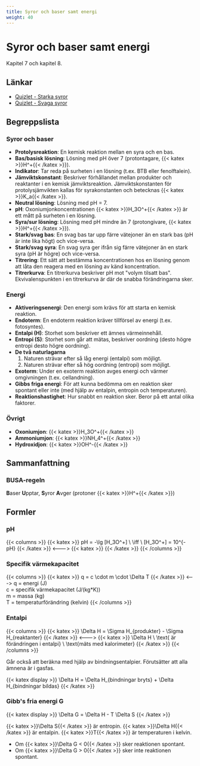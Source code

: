 ```yaml
---
title: Syror och baser samt energi
weight: 40
---
```


# Syror och baser samt energi

Kapitel 7 och kapitel 8.

## Länkar

* [Quizlet - Starka syror](https://quizlet.com/496269137/kemi-1-starka-syror-flash-cards/)
* [Quizlet - Svaga syror](https://quizlet.com/496269862/kemi-1-svaga-syror-flash-cards/)

## Begreppslista

### Syror och baser

* **Protolysreaktion**: En kemisk reaktion mellan en syra och en bas.
* **Bas/basisk lösning**: Lösning med pH över 7 (protontagare, {{< katex >}}H^+{{< /katex >}}).
* **Indikator**: Tar reda på surheten i en lösning (t.ex. BTB eller fenolftalein).
* **Jämviktskonstant**: Beskriver förhållandet mellan produkter och reaktanter i en kemisk jämviktsreaktion. Jämviktskonstanten för protolysjämvikten kallas för syrakonstanten och betecknas {{< katex >}}K_a{{< /katex >}}.
* **Neutral lösning**: Lösning med pH = 7.
* **pH**: Oxoniumjonkoncentrationen {{< katex >}}H_3O^+{{< /katex >}} är ett mått på surheten i en lösning.
* **Syra/sur lösning**: Lösning med pH mindre än 7 (protongivare, {{< katex >}}H^+{{< /katex >}}).
* **Stark/svag bas**: En svag bas tar upp färre vätejoner än en stark bas (pH är inte lika högt) och vice-versa.
* **Stark/svag syra**: En svag syra ger ifrån sig färre vätejoner än en stark syra (pH är högre) och vice-versa.
* **Titrering**: Ett sätt att bestämma koncentrationen hos en lösning genom att låta den reagera med en lösning av känd koncentration.
* **Titrerkurva**: En titrerkurva beskriver pH mot "volym tilsatt bas". Ekvivalenspunkten i en titrerkurva är där de snabba förändringarna sker.

### Energi

* **Aktiveringsenergi**: Den energi som krävs för att starta en kemisk reaktion.
* **Endoterm**: En endoterm reaktion kräver tillförsel av energi (t.ex. fotosyntes).
* **Entalpi (H)**: Storhet som beskriver ett ämnes värmeinnehåll.
* **Entropi (S)**: Storhet som går att mätas, beskriver oordning (desto högre entropi desto högre oordning).
* **De två naturlagarna**
  1. Naturen strävar efter så låg energi (entalpi) som möjligt.
  1. Naturen strävar efter så hög oordning (entropi) som möjligt.
* **Exoterm**: Under en exoterm reaktion avges energi och värmer omgivningen (t.ex. cellandning).
* **Gibbs friga energi**: För att kunna bedömma om en reaktion sker spontant eller inte (med hjälp av entalpin, entropin och temperaturen).
* **Reaktionshastighet**: Hur snabbt en reaktion sker. Beror på ett antal olika faktorer.

### Övrigt

* **Oxoniumjon**: {{< katex >}}H_3O^+{{< /katex >}}
* **Ammoniumjon**: {{< katex >}}NH_4^+{{< /katex >}}
* **Hydroxidjon**: {{< katex >}}OH^-{{< /katex >}}

## Sammanfattning

### BUSA-regeln

**B**aser **U**pptar, **S**yror **A**vger (protoner {{< katex >}}H^+{{< /katex >}})

## Formler

### pH

{{< columns >}}
{{< katex >}}
pH = -\lg [H_3O^+] \\
\iff \\
[H_3O^+] = 10^{-pH}
{{< /katex >}}
<--->
{{< katex >}}
{{< /katex >}}
{{< /columns >}}

### Specifik värmekapacitet

{{< columns >}}
{{< katex >}}
q = c \cdot m \cdot \Delta T
{{< /katex >}}
<--->
q = energi (J)\
c = specifik värmekapacitet (J/(kg*K))\
m = massa (kg)\
T = temperaturförändring (kelvin)
{{< /columns >}}

### Entalpi

{{< columns >}}
{{< katex >}}
\Delta H = \Sigma H_{produkter} - \Sigma H_{reaktanter}
{{< /katex >}}
<--->
{{< katex >}}
\Delta H \ \text{ är förändringen i entalpi} \\
\text{mäts med kalorimeter}
{{< /katex >}}
{{< /columns >}}

Går också att beräkna med hjälp av bindningsentalpier. Förutsätter att alla ämnena är i gasfas.

{{< katex display >}}
\Delta H = \Delta H_{bindningar bryts} + \Delta H_{bindningar bildas}
{{< /katex >}}

### Gibb's fria energi G

{{< katex display >}}
\Delta G = \Delta H - T \Delta S
{{< /katex >}}

{{< katex >}}\Delta S{{< /katex >}} är entropin. {{< katex >}}\Delta H{{< /katex >}} är entalpin. {{< katex >}}T{{< /katex >}} är temperaturen i kelvin.

* Om {{< katex >}}\Delta G < 0{{< /katex >}} sker reaktionen spontant.
* Om {{< katex >}}\Delta G > 0{{< /katex >}} sker inte reaktionen spontant.
